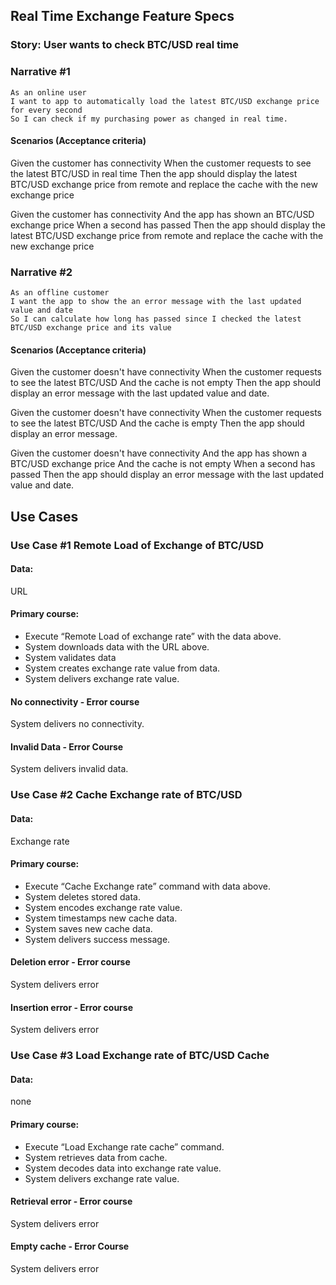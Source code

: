 ## Real Time Exchange Feature Specs

### Story: User wants to check BTC/USD real time

### Narrative #1

```
As an online user
I want to app to automatically load the latest BTC/USD exchange price for every second
So I can check if my purchasing power as changed in real time.
```

#### Scenarios (Acceptance criteria)

Given the customer has connectivity
When the customer requests to see the latest BTC/USD in real time
Then the app should display the latest BTC/USD
exchange price from remote
and replace the cache with the new exchange price

Given the customer has connectivity
And the app has shown an BTC/USD exchange price
When a second has passed
Then the app should display the latest BTC/USD
exchange price from remote
and replace the cache with the new exchange price

### Narrative #2

```
As an offline customer
I want the app to show the an error message with the last updated value and date
So I can calculate how long has passed since I checked the latest BTC/USD exchange price and its value
```

#### Scenarios (Acceptance criteria)

Given the customer doesn't have connectivity
When the customer requests to see the latest BTC/USD
And the cache is not empty
Then the app should display an error message
with the last updated value and date.

Given the customer doesn't have connectivity
When the customer requests to see the latest BTC/USD
And the cache is empty
Then the app should display an error message.

Given the customer doesn't have connectivity
And the app has shown a BTC/USD exchange price
And the cache is not empty
When a second has passed
Then the app should display an error message
with the last updated value and date.

## Use Cases

### Use Case #1 Remote Load of Exchange of BTC/USD

#### Data:
URL 

#### Primary course: 
- Execute “Remote Load of exchange rate” with the data above.
- System downloads data with the URL above.
- System validates data
- System creates exchange rate value from data.
- System delivers exchange rate value.

#### No connectivity - Error course
System delivers no connectivity.

#### Invalid Data - Error Course
System delivers invalid data.


### Use Case #2 Cache Exchange rate of BTC/USD

#### Data:
Exchange rate

#### Primary course: 
- Execute “Cache Exchange rate” command with data above.
- System deletes stored data.
- System encodes exchange rate value.
- System timestamps new cache data.
- System saves new cache data.
- System delivers success message.

#### Deletion error - Error course 
System delivers error

#### Insertion error - Error course
System delivers error


### Use Case #3 Load Exchange rate of BTC/USD Cache

#### Data:
none

#### Primary course: 
- Execute “Load Exchange rate cache” command.
- System retrieves data from cache.
- System decodes data into exchange rate value.
- System delivers exchange rate value.

#### Retrieval error - Error course 
System delivers error

#### Empty cache - Error Course
System delivers error

